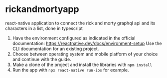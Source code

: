 # rickandmortyapp
react-native application to connect the rick and morty graphql api and its characters in a list, done in typescript

1. Have the environment configured as indicated in the official documentation: https://reactnative.dev/docs/environment-setup
   Use the CLI documentation for an existing project. 
2. Choose between operating system and mobile platform of your choice and continue with the guide.
3. Make a clone of the project and install the libraries with `npm install` 
4. Run the app with `npx react-native run-ios` for example.

